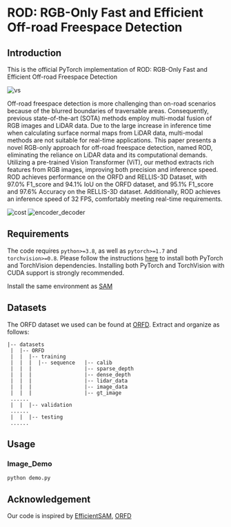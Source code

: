 # ROD: RGB-Only Fast and Efficient Off-road Freespace Detection
## Introduction
This is the official PyTorch implementation of ROD: RGB-Only Fast and Efficient Off-road Freespace Detection

![vs](https://user-images.githubusercontent.com/70512651/217461427-2d194fb0-b3b9-489b-8569-69cfaa6d9eb7.png)


Off-road freespace detection is more challenging than on-road scenarios because of the blurred boundaries of traversable areas. Consequently, previous state-of-the-art (SOTA) methods employ multi-modal fusion of RGB images and LiDAR data. Due to the large increase in inference time when calculating surface normal maps from LiDAR data, multi-modal methods are not suitable for real-time applications. This paper presents a novel RGB-only approach for off-road freespace detection, named ROD, eliminating the reliance on LiDAR data and its computational demands. Utilizing a pre-trained Vision Transformer (ViT), our method extracts rich features from RGB images, improving both precision and inference speed. ROD achieves performance on the ORFD and RELLIS-3D Dataset, with 97.0% F1_score and 94.1% IoU on the ORFD dataset, and 95.1% F1_score and 97.6% Accuracy on the RELLIS-3D dataset. Additionally, ROD achieves an inference speed of 32 FPS, comfortably meeting real-time requirements.

![cost](https://user-images.githubusercontent.com/70512651/216315067-867ec5af-e27a-492f-98f0-2523725f51ad.png)
![encoder_decoder](https://user-images.githubusercontent.com/70512651/216315067-867ec5af-e27a-492f-98f0-2523725f51ad.png)

## Requirements
The code requires `python>=3.8`, as well as `pytorch>=1.7` and `torchvision>=0.8`. Please follow the instructions [here](https://pytorch.org/get-started/locally/) to install both PyTorch and TorchVision dependencies. Installing both PyTorch and TorchVision with CUDA support is strongly recommended.

Install the same environment as [SAM](https://github.com/facebookresearch/segment-anything)


## Datasets
The ORFD dataset we used can be found at [ORFD](https://github.com/chaytonmin/Off-Road-Freespace-Detection). Extract and organize as follows:
```
|-- datasets
 |  |-- ORFD
 |  |  |-- training
 |  |  |  |-- sequence   |-- calib
 |  |  |                 |-- sparse_depth
 |  |  |                 |-- dense_depth
 |  |  |                 |-- lidar_data
 |  |  |                 |-- image_data
 |  |  |                 |-- gt_image
 ......
 |  |  |-- validation
 ......
 |  |  |-- testing
 ......
```

## Usage
### Image_Demo
```
python demo.py
```


## Acknowledgement
Our code is inspired by [EfficientSAM](https://github.com/yformer/EfficientSAM), [ORFD](https://github.com/chaytonmin/Off-Road-Freespace-Detection)
